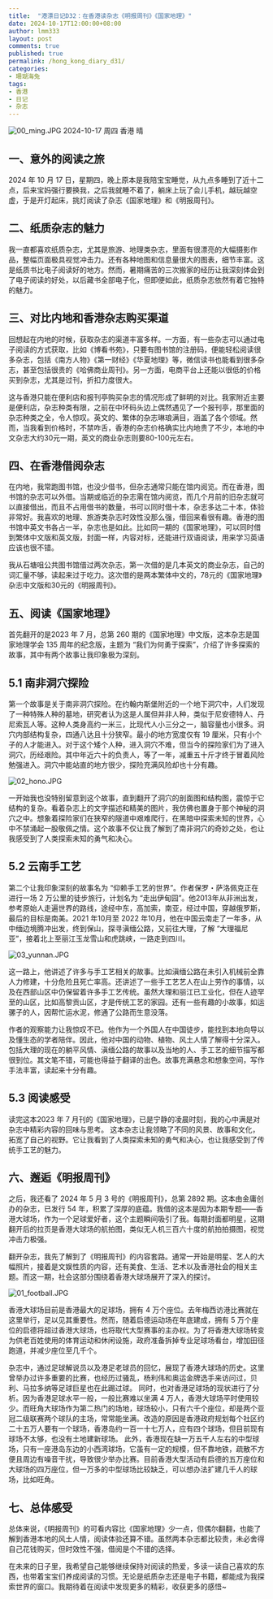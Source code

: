 ```yaml
---
title:  "港漂日记D32：在香港读杂志《明报周刊》《国家地理》"
date: 2024-10-17T12:00:00+08:00
author: lmm333
layout: post
comments: true
published: true
permalink: /hong_kong_diary_d31/
categories:
- 珊瑚海兔
tags:
- 香港
- 日记
- 杂志
---
```

![00_ming.JPG](../images/2024-10-17-hong_kong_diary_d32/00_ming.JPG)
2024-10-17 周四 香港 晴

## 一、意外的阅读之旅

2024 年 10 月 17 日，星期四，晚上原本是我陪宝宝睡觉，从九点多睡到了近十二点，后来宝妈强行要换我，之后我就睡不着了，躺床上玩了会儿手机，越玩越空虚，于是开灯起床，挑灯阅读了杂志《国家地理》和《明报周刊》。
<!--more-->
## 二、纸质杂志的魅力

我一直都喜欢纸质杂志，尤其是旅游、地理类杂志，里面有很漂亮的大幅摄影作品，整幅页面极具视觉冲击力。还有各种地图和信息量很大的图表，细节丰富。这是纸质书比电子阅读好的地方。然而，暑期痛苦的三次搬家的经历让我深刻体会到了电子阅读的好处，以后藏书全部电子化，但即便如此，纸质杂志依然有着它独特的魅力。

## 三、对比内地和香港杂志购买渠道
回想起在内地的时候，获取杂志的渠道丰富多样。一方面，有一些杂志可以通过电子阅读的方式获取，比如《博看书苑》，只要有图书馆的注册码，便能轻松阅读很多杂志，包括《南方人物》《第一财经》《华夏地理》等，微信读书也能看到很多杂志，甚至包括很贵的《哈佛商业周刊》。另一方面，电商平台上还能以很低的价格买到杂志，尤其是过刊，折扣力度很大。

这与香港只能在便利店和报刊亭购买杂志的情况形成了鲜明的对比。我家附近主要是便利店，杂志种类有限，之前在中环码头边上偶然遇见了一个报刊亭，那里面的杂志种类之全，令人惊叹。英文的、繁体的杂志琳琅满目，涵盖了各个领域。然而，当我看到价格时，不禁咋舌，香港的杂志价格确实比内地贵了不少，本地的中文杂志大约30元一期，英文的商业杂志则要80-100元左右。

## 四、在香港借阅杂志
在内地，我常跑图书馆，也没少借书，但杂志通常只能在馆内阅览。而在香港，图书馆的杂志可以外借。当期或临近的杂志需在馆内阅览，而几个月前的旧杂志就可以直接借出，而且不占用借书的数量，书可以同时借十本，杂志多达二十本，体验非常好。我喜欢的地理、旅游类杂志时效性没那么强，借回来看很有趣。香港的图书馆中英文书各占一半，杂志也是如此。比如同一期的《国家地理》，可以同时借到繁体中文版和英文版，封面一样，内容对标，还能进行双语阅读，用来学习英语应该也很不错。

我从石塘咀公共图书馆借过两次杂志，第一次借的是几本英文的商业杂志，自己的词汇量不够，读起来过于吃力。这次借的是两本繁体中文的，78元的《国家地理》杂志中文版和30元的《明报周刊》。

## 五、阅读《国家地理》
首先翻开的是2023 年 7 月，总第 260 期的《国家地理》中文版，这本杂志是国家地理学会 135 周年的纪念版，主题为 “我们为何勇于探索”，介绍了许多探索的故事，其中有两个故事让我印象极为深刻。

## 5.1 南非洞穴探险

第一个故事是关于南非洞穴探险。在约翰内斯堡附近的一个地下洞穴中，人们发现了一种特殊人种的墓地，研究者认为这是人属但并非人种，类似于尼安德特人、丹尼索瓦人等。这种人类身高约一米三，比现代人小三分之一，脑容量也小很多。洞穴内部结构复杂，四通八达且十分狭窄。最小的地方宽度仅有 19 厘米，只有小个子的人才能进入。对于这个矮个人种，进入洞穴不难，但当今的探险家们为了进入洞穴，历经艰险。其中年近六十的负责人，等了一年，减重五十斤才终于冒着风险勉强进入。洞穴中能站直的地方很少，探险充满风险却也十分有趣。

![02_hono.JPG](../images/2024-10-17-hong_kong_diary_d32/02_hono.JPG)

一开始我也没特别留意到这个故事，直到翻开了洞穴的剖面图和结构图，震惊于它结构的复杂。看着杂志上的文字描述和精美的图片，我仿佛也置身于那个神秘的洞穴之中。想象着探险家们在狭窄的隧道中艰难爬行，在黑暗中探索未知的世界，心中不禁涌起一股敬佩之情。这个故事不仅让我了解到了南非洞穴的奇妙之处，也让我感受到了人类探索未知的勇气和决心。

## 5.2 云南手工艺

第二个让我印象深刻的故事名为 “仰赖手工艺的世界”。作者保罗・萨洛佩克正在进行一场 2 万公里的徒步旅行，计划名为 “走出伊甸园”。他2013年从非洲出发，参考原始人走遍世界的路线，途经中东，高加索，南亚，经过中国，穿越俄罗斯，最后的目标是南美。2021 年10月至 2022 年10月，他在中国云南走了一年多，从中缅边境腾冲出发，终到保山，探寻滇缅公路，又前往大理，了解 “大理福尼亚”，接着北上至丽江玉龙雪山和虎跳峡，一路走到四川。

![03_yunnan.JPG](../images/2024-10-17-hong_kong_diary_d32/03_yunnan.JPG)

这一路上，他讲述了许多与手工艺相关的故事。比如滇缅公路在未引入机械前全靠人力修建，十分危险且死亡率高。还讲述了一些手工艺艺人在山上劳作的事情，以及在西部山区中仍保留着许多手工艺传统。虽然大理和丽江已工业化，但在人迹罕至的山区，比如高黎贡山区，才是传统工艺的家园。还有一些有趣的小故事，如运骡子的人，因帮忙运水泥，修通了公路而生意没落。

作者的观察能力让我惊叹不已。他作为一个外国人在中国徒步，能找到本地向导以及懂生态的学者陪伴。因此，他对中国的动物、植物、风土人情了解得十分深入。包括大理的现在的躺平风情、滇缅公路的故事以及当地的人、手工艺的细节描写都很到位。其文笔不错，可能也得益于翻译的出色。故事充满悬念和想象空间，写作手法丰富，读起来十分有趣。

## 5.3 阅读感受
读完这本2023 年 7 月刊的《国家地理》，已是宁静的凌晨时刻，我的心中满是对杂志中精彩内容的回味与思考。
这本杂志让我领略了不同的风景、故事和文化，拓宽了自己的视野。它让我看到了人类探索未知的勇气和决心，也让我感受到了传统手工艺的魅力。

## 六、邂逅《明报周刊》
之后，我还看了 2024 年 5 月 3 号的《明报周刊》，总第 2892 期。这本由金庸创办的杂志，已发行 54 年，积累了深厚的底蕴。我借的这本是因为本期专题——香港大球场，作为一个足球爱好者，这个主题瞬间吸引了我。每期封面都明星，这期翻开后的拉页是香港大球场的航拍图，类似无人机三百六十度的航拍拍摄图，视觉冲击力极强。

翻开杂志，我先了解到了《明报周刊》的内容套路。通常一开始是明星、艺人的大幅照片，接着是文娱性质的内容，还有美食、生活、艺术以及香港社会的相关主题。而这一期，社会这部分围绕着香港大球场展开了深入的探讨。

![01_football.JPG](../images/2024-10-17-hong_kong_diary_d32/01_football.JPG)

香港大球场目前是香港最大的足球场，拥有 4 万个座位。去年梅西访港比赛就在这里举行，足以见其重要性。然而，随着启德运动场在年底建成，拥有 5 万个座位的启德将超过香港大球场，也将取代大型赛事的主办权。为了将香港大球场转变为供老百姓使用的体育运动和休闲设施，政府准备拆掉专业足球场看台，增加田径跑道，并减少座位至几千个。

杂志中，通过足球解说员以及港足老球员的回忆，展现了香港大球场的历史。这里曾举办过许多重要的比赛，也经历过骚乱，杨利伟和奥运金牌选手来访问过，贝利、马拉多纳等足球巨星也在此踢过球。
同时，也对香港足球场的现状进行了分析。因为香港足球水平一般，一般比赛难以坐满 4 万人，香港大球场平时使用较少。而旺角大球场作为第二热门的场地，球场较小，只有六千个座位，却是两个亚冠二级联赛两个球队的主场，常常能坐满。改造的原因是香港政府规划每个社区约二十五万人要有一个球场，香港岛约一百一十七万人，应有四个球场，但目前现有球场不太够，也没有土地建新球场。
此外，香港现在缺一万五千人左右的中型球场，只有一座港岛东边的小西湾球场，它虽有一定的规模，但不靠地铁，疏散不方便且周边有噪音干扰，导致很少举办比赛。目前香港大型活动有启德的五万座位和大球场的四万座位，但一万多的中型球场比较缺乏，可以想办法扩建几千人的球场，比如旺角。

## 七、总体感受
总体来说，《明报周刊》的可看内容比《国家地理》少一点，但偶尔翻翻，也能了解到香港本地的风土人情，阅读体验还算不错。虽然两本杂志都比较贵，未必舍得自己花钱购买，但时效性不强，借阅是个不错的选择。

在未来的日子里，我希望自己能够继续保持对阅读的热爱，多读一读自己喜欢的东西，也带着宝宝们养成阅读的习惯。无论是纸质杂志还是电子书籍，都能成为我探索世界的窗口。我期待着在阅读中发现更多的精彩，收获更多的感悟~